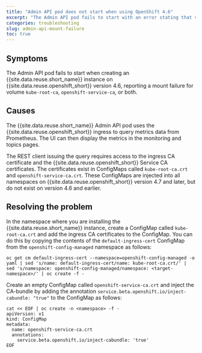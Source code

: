 ```yaml
---
title: "Admin API pod does not start when using OpenShift 4.6"
excerpt: "The Admin API pod fails to start with an error stating that volume [kube-root-ca], [openshift-service-ca], or both cannot be mounted."
categories: troubleshooting
slug: admin-api-mount-failure
toc: true
---
```


## Symptoms

The Admin API pod fails to start when creating an {{site.data.reuse.short_name}} instance on {{site.data.reuse.openshift_short}} version 4.6, reporting a mount failure for volume `kube-root-ca`, `openshift-service-ca`, or both.

## Causes

The {{site.data.reuse.short_name}} Admin API pod uses the {{site.data.reuse.openshift_short}} ingress to query metrics data from Prometheus. The UI can then display the metrics in the monitoring and topics pages.

The REST client issuing the query requires access to the ingress CA certificate and the {{site.data.reuse.openshift_short}} Service CA certificates. The certificates exist in ConfigMaps called `kube-root-ca.crt` and `openshift-service-ca.crt`. These ConfigMaps are injected into all namespaces on {{site.data.reuse.openshift_short}} version 4.7 and later, but do not exist on version 4.6 and earlier.

## Resolving the problem

In the namespace where you are installing the {{site.data.reuse.short_name}} instance, create a ConfigMap called `kube-root-ca.crt` and add the ingress CA certificates to the ConfigMap. You can do this by copying the contents of the `default-ingress-cert` ConfigMap from the `openshift-config-managed` namespace as follows:
```
oc get cm default-ingress-cert --namespace=openshift-config-managed -o yaml | sed 's/name: default-ingress-cert/name: kube-root-ca.crt/' | sed 's/namespace: openshift-config-managed/namespace: <target-namespace>/' | oc create -f -
```
Create an empty ConfigMap called `openshift-service-ca.crt` and inject the CA-bundle by adding the annotation `service.beta.openshift.io/inject-cabundle: "true"` to the ConfigMap as follows:
```
cat << EOF | oc create -n <namespace> -f -
apiVersion: v1
kind: ConfigMap
metadata:
  name: openshift-service-ca.crt
  annotations:
    service.beta.openshift.io/inject-cabundle: 'true'
EOF
```